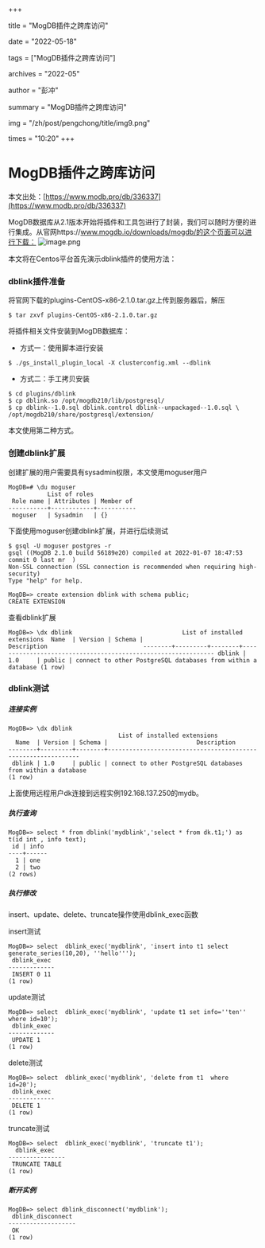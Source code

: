 +++

title = "MogDB插件之跨库访问" 

date = "2022-05-18" 

tags = ["MogDB插件之跨库访问"] 

archives = "2022-05" 

author = "彭冲" 

summary = "MogDB插件之跨库访问"

img = "/zh/post/pengchong/title/img9.png" 

times = "10:20"
+++

# MogDB插件之跨库访问

本文出处：[https://www.modb.pro/db/336337](https://www.modb.pro/db/336337)

MogDB数据库从2.1版本开始将插件和工具包进行了封装，我们可以随时方便的进行集成。从官网https://www.mogdb.io/downloads/mogdb/的这个页面可以进行下载：
![image.png](../images/20220301-fea20923-c6e0-4fa8-92c6-81979a109dcf.png)

本文将在Centos平台首先演示dblink插件的使用方法：

### dblink插件准备

将官网下载的plugins-CentOS-x86-2.1.0.tar.gz上传到服务器后，解压

```
$ tar zxvf plugins-CentOS-x86-2.1.0.tar.gz 
```

将插件相关文件安装到MogDB数据库：

- 方式一：使用脚本进行安装

```
$ ./gs_install_plugin_local -X clusterconfig.xml --dblink 
```

- 方式二：手工拷贝安装

```
$ cd plugins/dblink
$ cp dblink.so /opt/mogdb210/lib/postgresql/
$ cp dblink--1.0.sql dblink.control dblink--unpackaged--1.0.sql \
/opt/mogdb210/share/postgresql/extension/
```

本文使用第二种方式。

### 创建dblink扩展

创建扩展的用户需要具有sysadmin权限，本文使用moguser用户

```
MogDB=# \du moguser
           List of roles
 Role name | Attributes | Member of 
-----------+------------+-----------
 moguser   | Sysadmin   | {}
```

下面使用moguser创建dblink扩展，并进行后续测试

```
$ gsql -U moguser postgres -r
gsql ((MogDB 2.1.0 build 56189e20) compiled at 2022-01-07 18:47:53 commit 0 last mr  )
Non-SSL connection (SSL connection is recommended when requiring high-security)
Type "help" for help.

MogDB=> create extension dblink with schema public;
CREATE EXTENSION
```

查看dblink扩展

```
MogDB=> \dx dblink                               List of installed extensions  Name  | Version | Schema |                         Description                           --------+---------+--------+-------------------------------------------------------------- dblink | 1.0     | public | connect to other PostgreSQL databases from within a database (1 row) 
```

### dblink测试

##### 连接实例

```
MogDB=> \dx dblink
                               List of installed extensions
  Name  | Version | Schema |                         Description                          
--------+---------+--------+--------------------------------------------------------------
 dblink | 1.0     | public | connect to other PostgreSQL databases from within a database
(1 row)
```

上面使用远程用户dk连接到远程实例192.168.137.250的mydb。

##### 执行查询

```
MogDB=> select * from dblink('mydblink','select * from dk.t1;') as t(id int , info text);
 id | info 
----+------
  1 | one
  2 | two
(2 rows)

```

##### 执行修改

insert、update、delete、truncate操作使用dblink_exec函数

insert测试

```
MogDB=> select  dblink_exec('mydblink', 'insert into t1 select generate_series(10,20), ''hello''');
 dblink_exec 
-------------
 INSERT 0 11
(1 row)

```

update测试

```
MogDB=> select  dblink_exec('mydblink', 'update t1 set info=''ten'' where id=10');
 dblink_exec 
-------------
 UPDATE 1
(1 row)

```

delete测试

```
MogDB=> select  dblink_exec('mydblink', 'delete from t1  where id=20');
 dblink_exec 
-------------
 DELETE 1
(1 row)

```

truncate测试

```
MogDB=> select  dblink_exec('mydblink', 'truncate t1');
  dblink_exec   
----------------
 TRUNCATE TABLE
(1 row)

```

##### 断开实例

```
MogDB=> select dblink_disconnect('mydblink');
 dblink_disconnect 
-------------------
 OK
(1 row)
```
